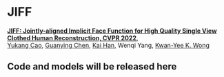 # JIFF
**[ JIFF: Jointly-aligned Implicit Face Function for High Quality Single View Clothed Human Reconstruction, CVPR 2022](https://yukangcao.github.io/JIFF/)**,
<br>
[Yukang Cao](https://yukangcao.github.io/CV_Yukang_Cao.pdf), [Guanying Chen](https://guanyingc.github.io/), [Kai Han](http://www.hankai.org/), Wenqi Yang, [Kwan-Yee K. Wong](http://i.cs.hku.hk/~kykwong/)
<br>

## Code and models will be released here

